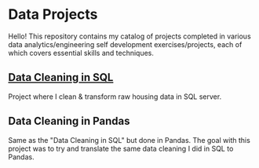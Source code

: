 # Data Projects

Hello! This repository contains my catalog of projects completed in various data analytics/engineering self development exercises/projects, each of which covers essential skills and techniques.

## [Data Cleaning in SQL](https://github.com/lynnlennmor/Data-Cleaning-SQL/blob/main/README.md)
Project where I clean & transform raw housing data in SQL server.

## Data Cleaning in Pandas
Same as the "Data Cleaning in SQL" but done in Pandas. The goal with this project was to try and translate the same data cleaning I did in SQL to Pandas.
